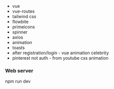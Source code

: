 - vue
- vue-routes
- tailwind css
- flowbite
- primeicons
- spinner
- axios
- animation
- toasts
- after registration/login - vue animation celebrity
- pinterest not auth - from youtube css animation

### Web server
npm run dev
